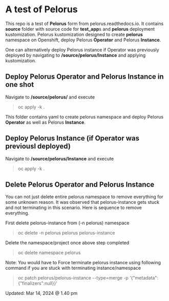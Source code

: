 # A test of Pelorus
This repo is a test of **Pelorus** form  from pelorus.readthedocs.io.
It contains **source** folder with source code for **test_app**s and **pelorus** deployment kustomization.
Pelorus kustomization designed to create **pelorus** namespace on Openshift, deploy Pelorus **Operator** and Pelorus **Instance**.

One can alternatively deploy Pelorus instance if Operator was previously deployed by navigating to **/source/pelorus/Instance** and applying kustomization.

## Deploy Pelorus Operator and Pelorus Instance in one shot
Navigate to **/source/pelorus/** and execute
> oc apply -k .

This folder contains yaml to create pelorus namespace and deploy Pelorus **Operator** as well as Pelorus **Instance**.

## Deploy Pelorus Instance (if Operator was previousl deployed)
Navigate to **/source/pelorus/Instance** and execute
> oc apply -k .

## Delete Pelorus Operator and Pelorus Instance
You can not just delete entire pelorus namespace to remove everything for some unknown reason.
It was observed that pelorus-instance gets stuck and not terminating in this scenario.
Here is sequence to remove everything.

First delete pelorus-instance from (-n pelorus) namespace
> oc delete -n pelorus pelorus pelorus-instance

Delete the namespace/project once above step completed
> oc delete namespace pelorus

Note:
You would have to Force terminate pelorus instance using following command if you are stuck with terminating instance/namespace
> oc patch pelorus/pelorus-instance --type=merge -p '{\"metadata\": {\"finalizers\":null}}'

Updated: Mar 14, 2024 @ 1.40 pm
